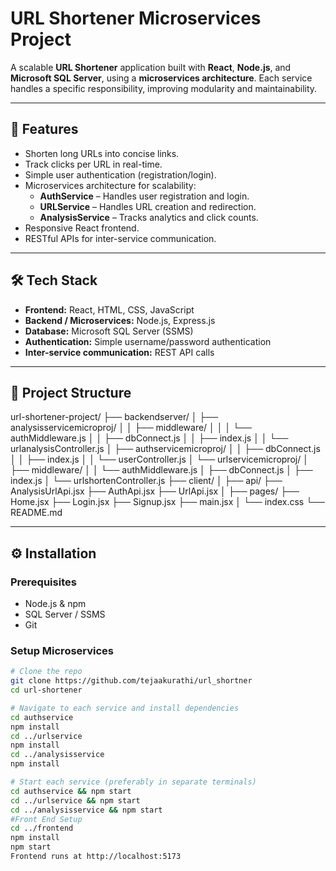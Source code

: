 # URL Shortener Microservices Project

A scalable **URL Shortener** application built with **React**, **Node.js**, and **Microsoft SQL Server**, using a **microservices architecture**. Each service handles a specific responsibility, improving modularity and maintainability.

---

## 🚀 Features

- Shorten long URLs into concise links.
- Track clicks per URL in real-time.
- Simple user authentication (registration/login).
- Microservices architecture for scalability:
  - **AuthService** – Handles user registration and login.
  - **URLService** – Handles URL creation and redirection.
  - **AnalysisService** – Tracks analytics and click counts.
- Responsive React frontend.
- RESTful APIs for inter-service communication.

---

## 🛠️ Tech Stack

- **Frontend:** React, HTML, CSS, JavaScript
- **Backend / Microservices:** Node.js, Express.js
- **Database:** Microsoft SQL Server (SSMS)
- **Authentication:** Simple username/password authentication
- **Inter-service communication:** REST API calls

---

## 📁 Project Structure
url-shortener-project/
├── backendserver/
│   ├── analysisservicemicroproj/
│   │   ├── middleware/
│   │   │   └── authMiddleware.js
│   │   ├── dbConnect.js
│   │   ├── index.js
│   │   └── urlanalysisController.js
│   ├── authservicemicroproj/
│   │   ├── dbConnect.js
│   │   ├── index.js
│   │   └── userController.js
│   └── urlservicemicroproj/
│       ├── middleware/
│       │   └── authMiddleware.js
│       ├── dbConnect.js
│       ├── index.js
│       └── urlshortenController.js
├── client/
│   ├── api/
        ├── AnalysisUrlApi.jsx
        ├── AuthApi.jsx
        ├── UrlApi.jsx
│   ├── pages/
        ├── Home.jsx
        ├── Login.jsx
        ├── Signup.jsx
    ├── main.jsx
│   └── index.css
└── README.md

---

## ⚙️ Installation

### Prerequisites

- Node.js & npm
- SQL Server / SSMS
- Git

### Setup Microservices

```bash
# Clone the repo
git clone https://github.com/tejaakurathi/url_shortner
cd url-shortener

# Navigate to each service and install dependencies
cd authservice
npm install
cd ../urlservice
npm install
cd ../analysisservice
npm install

# Start each service (preferably in separate terminals)
cd authservice && npm start
cd ../urlservice && npm start
cd ../analysisservice && npm start
#Front End Setup
cd ../frontend
npm install
npm start
Frontend runs at http://localhost:5173
```


